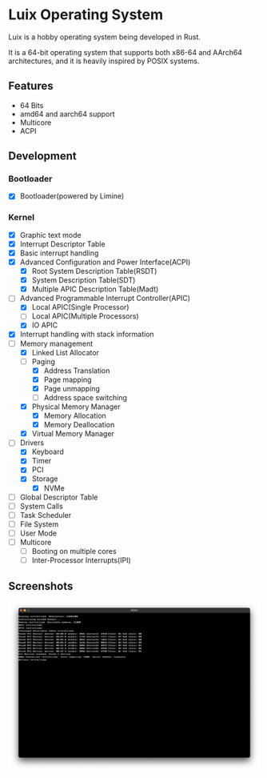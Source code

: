 # Luix Operating System

Luix is a hobby operating system being developed in Rust. 

It is a 64-bit operating system that supports both x86-64 and AArch64 architectures, and it is heavily inspired by POSIX systems.


## Features

- 64 Bits
- amd64 and aarch64 support
- Multicore
- ACPI

## Development

### Bootloader
- [x] Bootloader(powered by Limine)

### Kernel
- [x] Graphic text mode
- [x] Interrupt Descriptor Table
- [x] Basic interrupt handling
- [x] Advanced Configuration and Power Interface(ACPI)
    - [x] Root System Description Table(RSDT)
    - [x] System Description Table(SDT)
    - [x] Multiple APIC Description Table(Madt)
- [ ] Advanced Programmable Interrupt Controller(APIC)
    - [x] Local APIC(Single Processor)
    - [ ] Local APIC(Multiple Processors)
    - [x] IO APIC
- [x] Interrupt handling with stack information
- [ ] Memory management
  - [x] Linked List Allocator
  - [ ] Paging
    - [x] Address Translation
    - [x] Page mapping
    - [x] Page unmapping
    - [ ] Address space switching
  - [x] Physical Memory Manager
    - [x] Memory Allocation
    - [x] Memory Deallocation
  - [x] Virtual Memory Manager
- [ ] Drivers
  - [x] Keyboard
  - [x] Timer
  - [x] PCI
  - [x] Storage
    - [x] NVMe 
- [ ] Global Descriptor Table
- [ ] System Calls
- [ ] Task Scheduler
- [ ] File System
- [ ] User Mode
- [ ] Multicore
    - [ ] Booting on multiple cores
    - [ ] Inter-Processor Interrupts(IPI)

## Screenshots

<img src="docs/screenshot_01.png" alt="Luix screenshot"/>
